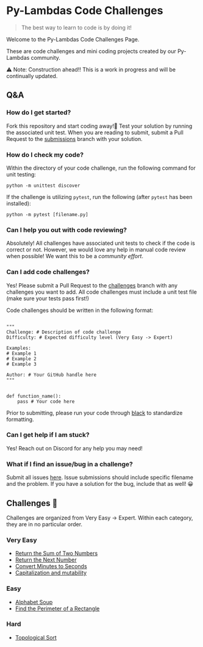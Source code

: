 # Py-Lambdas Code Challenges

> The best way to learn to code is by doing it!

Welcome to the Py-Lambdas Code Challenges Page.

These are code challenges and mini coding projects created by our Py-Lambdas community.

⚠️ Note: Construction ahead!! This is a work in progress and will be continually updated.

## Q&A

### How do I get started?

Fork this repository and start coding away!🚀 Test your solution by running the associated unit test. When you are reading to submit, submit a Pull Request to the [submissions](https://github.com/Py-Lambdas/code-challenges/tree/submissions) branch with your solution.

### How do I check my code?

Within the directory of your code challenge, run the following command for unit testing:

```
python -m unittest discover
```
If the challenge is utilizing `pytest`, run the following (after `pytest` has been installed):
```
python -m pytest [filename.py]
```

### Can I help you out with code reviewing?

Absolutely! All challenges have associated unit tests to check if the code is correct or not. However, we would love any help in manual code review when possible! We want this to be a _community effort_.

### Can I add code challenges?

Yes! Please submit a Pull Request to the [challenges](https://github.com/Py-Lambdas/code-challenges/tree/challenges) branch with any challenges you want to add. All code challenges must include a unit test file (make sure your tests pass first!)

Code challenges should be written in the following format:

```python3

"""
Challenge: # Description of code challenge
Difficulty: # Expected difficulty level (Very Easy -> Expert)

Examples:
# Example 1
# Example 2
# Example 3

Author: # Your GitHub handle here
"""


def function_name():
    pass # Your code here

```

Prior to submitting, please run your code through [black](https://github.com/psf/black) to standardize formatting.

### Can I get help if I am stuck?

Yes! Reach out on Discord for any help you may need!

### What if I find an issue/bug in a challenge?

Submit all issues [here](https://github.com/Py-Lambdas/code-challenges/issues). Issue submissions should include specific filename and the problem. If you have a solution for the bug, include that as well! 😀

## Challenges 🐍

Challenges are organized from Very Easy -> Expert. Within each category, they are in no particular order.

### Very Easy

- [Return the Sum of Two Numbers](https://github.com/Py-Lambdas/code-challenges/tree/master/Return_Sum_of_Two_Numbers)
- [Return the Next Number](https://github.com/Py-Lambdas/code-challenges/tree/master/Return_Next_Number)
- [Convert Minutes to Seconds](https://github.com/Py-Lambdas/code-challenges/tree/master/Convert_Minutes_to_Seconds)
- [Capitalization and mutability](https://github.com/Py-Lambdas/code-challenges/tree/master/Capitalization_and_Mutability)

### Easy

- [Alphabet Soup](https://github.com/Py-Lambdas/code-challenges/tree/master/Alphabet%20Soup)
- [Find the Perimeter of a Rectangle](https://github.com/Py-Lambdas/code-challenges/tree/master/Perimeter_of_Rectangle)

### Hard

- [Topological Sort](https://github.com/Py-Lambdas/code-challenges/tree/master/TopologicalSort)

